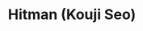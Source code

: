 --- 
title: "Hitman (Kouji Seo)"
publishdate: "2018-12-27T16:48:46+02:00"
src: "https://365manga.net/manga/hitman-kouji-seo"
image: "https://data.365manga.net/images/thumbnails/32688-hitman-kouji-seo.jpg"
description: " Kenzaki Ryuunosuke is a new editor for Weekly Shounen Magazine, but his love for an unpopular series gets him no love with his coworkers. He meets Takanashi Tsubasa, an aspiring mangaka, and seeks to prove himself by making her the number one manga artist in Japan."
---